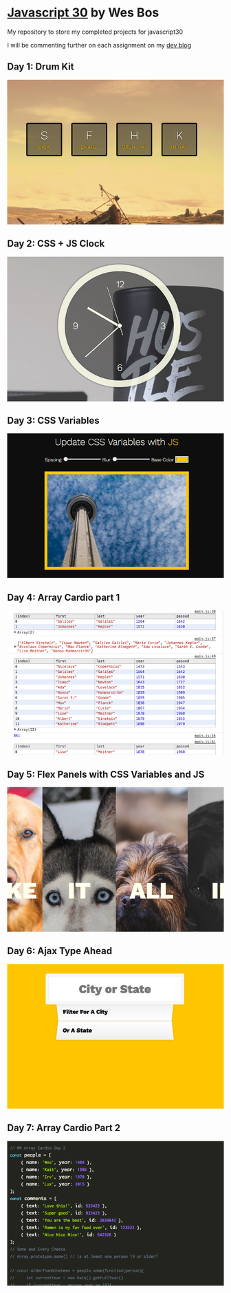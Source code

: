 # [Javascript 30](https://javascript30.com/) by Wes Bos

My repository to store my completed projects for javascript30

I will be commenting further on each assignment on my [dev blog](https://punkty.github.com/devBlog)

## Day 1: Drum Kit

![drum kit](/thumbs/day1.png)

## Day 2: CSS + JS Clock

![CSS + JS Clock](/thumbs/day2.png)

## Day 3: CSS Variables

![CSS Variables](/thumbs/day3.png)

## Day 4: Array Cardio part 1

![Array Cardio part 1](/thumbs/day4.png)

## Day 5: Flex Panels with CSS Variables and JS

![Flex Panels with CSS Variables and JS](/thumbs/day5.png)

## Day 6: Ajax Type Ahead

![Ajax Type Ahead](/thumbs/day6.png)

## Day 7: Array Cardio Part 2

![Array Cardio Part 2](/thumbs/day7.png)

<!--## Day 8: Array Cardio part 1

![drum kit](/thumbs/day8.png)-->

<!--## Day 9: Array Cardio part 1

![drum kit](/thumbs/day9.png)-->

<!--## Day 10: Array Cardio part 1

![drum kit](/thumbs/day10.png)-->

<!--## Day 11: Array Cardio part 1

![drum kit](/thumbs/day11.png)-->

<!--## Day 12: Array Cardio part 1

![drum kit](/thumbs/day12.png)-->

<!--## Day 13: Array Cardio part 1

![drum kit](/thumbs/day13.png)-->

<!--## Day 14: Array Cardio part 1

![drum kit](/thumbs/day14.png)-->

<!--## Day 15: Array Cardio part 1

![drum kit](/thumbs/day15.png)-->

<!--## Day 16: Array Cardio part 1

![drum kit](/thumbs/day16.png)-->

<!--## Day 17: Array Cardio part 1

![drum kit](/thumbs/day17.png)-->

<!--## Day 18: Array Cardio part 1

![drum kit](/thumbs/day18.png)-->

<!--## Day 19: Array Cardio part 1

![drum kit](/thumbs/day19.png)-->

<!--## Day 20: Array Cardio part 1

![fillin](/thumbs/day20.png)-->

<!--## Day 21: Array Cardio part 1

![fillin](/thumbs/day21.png)-->

<!--## Day 22: Array Cardio part 1

![fillin](/thumbs/day22.png)-->

<!--## Day 23: Array Cardio part 1

![fillin](/thumbs/day23.png)-->

<!--## Day 24: Array Cardio part 1

![fillin](/thumbs/day17.png)-->

<!--## Day 25: Array Cardio part 1

![fillin](/thumbs/day25.png)-->

<!--## Day 26: Array Cardio part 1

![fillin](/thumbs/day26.png)-->

<!--## Day 27: Array Cardio part 1

![fillin](/thumbs/day27.png)-->

<!--## Day 28: Array Cardio part 1

![fillin](/thumbs/day28.png)-->

<!--## Day 29: Array Cardio part 1

![fill in](/thumbs/day29.png)-->

<!--## Day 30: Array Cardio part 1

![fillin](/thumbs/day30.png)-->